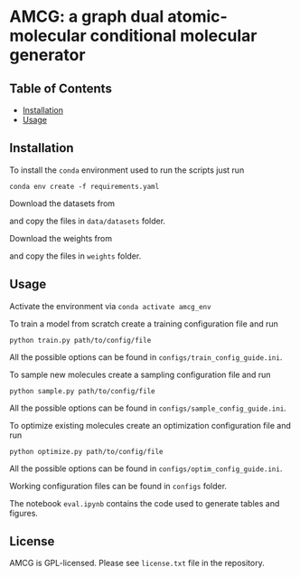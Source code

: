 # AMCG: a graph dual atomic-molecular conditional molecular generator


## Table of Contents

- [Installation](#installation)
- [Usage](#usage)

## Installation

To install the `conda` environment used to run the scripts just run

```conda env create -f requirements.yaml```

Download the datasets from 

and copy the files in `data/datasets` folder.

Download the weights from

and copy the files in `weights` folder.


## Usage

Activate the environment via `conda activate amcg_env`

To train a model from scratch create a training configuration file and run 

```python train.py path/to/config/file```

All the possible options can be found in `configs/train_config_guide.ini`.


To sample new molecules create a sampling configuration file and run 

```python sample.py path/to/config/file```

All the possible options can be found in `configs/sample_config_guide.ini`.


To optimize existing molecules create an optimization configuration file and run

```python optimize.py path/to/config/file```

All the possible options can be found in `configs/optim_config_guide.ini`.

Working configuration files can be found in `configs` folder.

The notebook `eval.ipynb` contains the code used to generate tables and figures.


## License

AMCG is GPL-licensed. Please see `license.txt` file in the repository.
